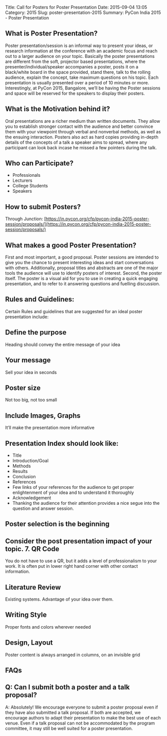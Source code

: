 Title: Call for Posters for Poster Presentation
Date: 2015-09-04 13:05
Category: 2015
Slug: poster-presentation-2015
Summary: PyCon India 2015 - Poster Presentation

## What is Poster Presentation?

Poster presentation/session is an informal way to present your ideas, or research information at the conference with an academic focus and reach out to a larger audience on your topic. Basically the poster presentations are different from the soft, projector based presentations, where the  presenter/individual/speaker accompanies a poster, posts it on a black/white board in the space provided, stand there, talk to the rolling audience, explain the concept, take maximum questions on his topic. Each presentation is usually presented over a period of 10 minutes or more.
Interestingly, at PyCon 2015, Bangalore, we’ll be having the Poster sessions and space will be reserved for the speakers to display their posters.


## What is the Motivation behind it?

Oral presentations are a richer medium than written documents. They allow you to establish stronger contact with the audience and better convince them with your viewpoint through verbal and nonverbal methods, as well as the ensuing interaction. Posters also act as hard copies providing in-depth details of the concepts of a talk a speaker aims to spread, where any participant can look back incase he missed a few pointers during the talk.


## Who can Participate?

- Professionals
- Lecturers
- College Students
- Speakers

## How to submit Posters?

Through Junction:
[https://in.pycon.org/cfp/pycon-india-2015-poster-session/proposals/](https://in.pycon.org/cfp/pycon-india-2015-poster-session/proposals/)


## What makes a good Poster Presentation?

First and most important, a good proposal. Poster sessions are intended to give you the chance to present interesting ideas and start conversations with others. Additionally, proposal titles and abstracts are one of the major tools the audience will use to identify posters of interest.
Second, the poster itself. The poster is a visual aid for you to use in creating a quick engaging presentation, and to refer to it answering questions and fuelling discussion.


## Rules and Guidelines:

Certain Rules and guidelines that are suggested for an ideal poster presentation include:


## Define the purpose

Heading should convey the entire message of your idea


## Your message

Sell your idea in seconds


## Poster size

Not too big, not too small


## Include Images, Graphs

It’ll make the presentation more informative


## Presentation Index should look like:

- Title
- Introduction/Goal
- Methods
- Results
- Conclusion
- References
- Few links of your references for the audience to get proper enlightenment of your idea and to understand it thoroughly
- Acknowledgement
- Thanking the audience for their attention provides a nice segue into the question and answer session.


## Poster selection is the beginning

Consider the post presentation impact of your topic.
7. QR Code
----------
You do not have to use a QR, but it adds a level of professionalism to your work. It is often put in lower right hand corner with other contact information.


## Literature Review

Existing systems. Advantage of your idea over them.


## Writing Style

Proper fonts and colors wherever needed


## Design, Layout

Poster content is always arranged in columns, on an invisible grid


## FAQs


## Q: Can I submit both a poster and a talk proposal?

A: Absolutely! We encourage everyone to submit a poster proposal even if they have also submitted a talk proposal. If both are accepted, we encourage authors to adapt their presentation to make the best use of each venue. Even if a talk proposal can not be accommodated by the program committee, it may still be well suited for a poster presentation.

